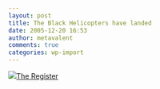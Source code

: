 ```yaml
---
layout: post
title: The Black Helicopters have landed
date: 2005-12-20 16:53
author: metavalent
comments: true
categories: wp-import
---
```

<!--Lead Photo --><a href="http://www.theregister.com/2005/10/14/google_earth_competition_results/print.html"><img src="https://web.archive.org/web/*/http://awebcamdarkly.com/">The Register</a>
